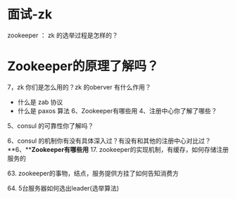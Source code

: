 面试-zk
===



zookeeper ：
zk 的选举过程是怎样的？



# Zookeeper的原理了解吗？
7，zk 你们是怎么用的？zk 的oberver 有什么作用？
*   什么是 zab 协议
*   什么是 paxos 算法
6、Zookeeper有哪些用
4、注册中心你了解了哪些？

5、consul 的可靠性你了解吗？

6、consul 的机制你有没有具体深入过？有没有和其他的注册中心对比过？
**6、****Zookeeper有哪些用**
17\. zookeeper的实现机制，有缓存，如何存储注册服务的

63\. zookeeper的事物，结点，服务提供方挂了如何告知消费方

64\. 5台服务器如何选出leader(选举算法)
